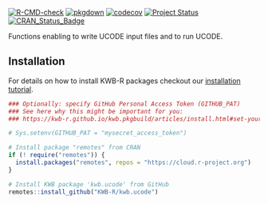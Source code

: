 [![R-CMD-check](https://github.com/KWB-R/kwb.ucode/workflows/R-CMD-check/badge.svg)](https://github.com/KWB-R/kwb.ucode/actions?query=workflow%3AR-CMD-check)
[![pkgdown](https://github.com/KWB-R/kwb.ucode/workflows/pkgdown/badge.svg)](https://github.com/KWB-R/kwb.ucode/actions?query=workflow%3Apkgdown)
[![codecov](https://codecov.io/github/KWB-R/kwb.ucode/branch/main/graphs/badge.svg)](https://codecov.io/github/KWB-R/kwb.ucode)
[![Project Status](https://img.shields.io/badge/lifecycle-experimental-orange.svg)](https://www.tidyverse.org/lifecycle/#experimental)
[![CRAN_Status_Badge](https://www.r-pkg.org/badges/version/kwb.ucode)]()

Functions enabling to write UCODE input files and to run
UCODE.

## Installation

For details on how to install KWB-R packages checkout our [installation tutorial](https://kwb-r.github.io/kwb.pkgbuild/articles/install.html).

```r
### Optionally: specify GitHub Personal Access Token (GITHUB_PAT)
### See here why this might be important for you:
### https://kwb-r.github.io/kwb.pkgbuild/articles/install.html#set-your-github_pat

# Sys.setenv(GITHUB_PAT = "mysecret_access_token")

# Install package "remotes" from CRAN
if (! require("remotes")) {
  install.packages("remotes", repos = "https://cloud.r-project.org")
}

# Install KWB package 'kwb.ucode' from GitHub
remotes::install_github("KWB-R/kwb.ucode")
```
